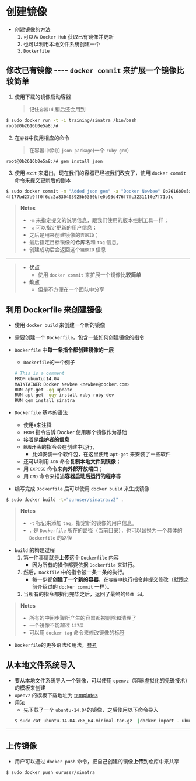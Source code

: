 # 创建镜像

- 创建镜像的方法
   1. 可以从 `Docker Hub` 获取已有镜像并更新
   2. 也可以利用本地文件系统创建一个
   3. `Dockerfile`

## 修改已有镜像 ---- `docker commit` 来扩展一个镜像比较简单
1. 使用下载的镜像启动容器
   > 记住`容器Id`,稍后还会用到
```bash
$ sudo docker run -t -i training/sinatra /bin/bash
root@0b2616b0e5a8:/#
```

2. 在`容器`中使用相应的命令
  
   > 在容器中添加 `json package`(一个 `ruby gem`)

```bash
root@0b2616b0e5a8:/# gem install json
```

3. 使用 `exit` 来退出，现在我们的容器已经被我们改变了，使用 `docker commit` 命令来提交更新后的副本

```bash
$ sudo docker commit -m "Added json gem" -a "Docker Newbee" 0b2616b0e5a8 ouruser/sinatra:v2
4f177bd27a9ff0f6dc2a830403925b5360bfe0b93d476f7fc3231110e7f71b1c
```
> **Notes**  
> - `-m` 来指定提交的说明信息，跟我们使用的版本控制工具一样；
> - `-a` 可以指定更新的用户信息；
> - 之后是用来创建镜像的`容器ID`；
> - 最后指定目标镜像的**仓库名**和 `tag` 信息。
> - 创建成功后会返回这个`镜像ID` 信息

---------------
> - **优点**
>    - 使用 `docker commit` 来扩展一个镜像**比较简单**
> - **缺点**
>    - 但是不方便在一个团队中分享

## 利用 Dockerfile 来创建镜像
- 使用 `docker build` 来创建一个新的镜像
- 需要创建一个 `Dockerfile`，包含一些如何创建镜像的指令
- `Dockerfile` 中**每一条指令都创建镜像的一层**

    - `Dockerfile`的一个例子
    ```bash
    # This is a comment
    FROM ubuntu:14.04
    MAINTAINER Docker Newbee <newbee@docker.com>
    RUN apt-get -qq update
    RUN apt-get -qqy install ruby ruby-dev
    RUN gem install sinatra
    ```

- `Dockerfile` 基本的语法 
    -  使用`#`来注释
    - `FROM` 指令告诉 Docker 使用哪个镜像作为基础
    - 接着是**维护者的信息**
    - `RUN`开头的指令会在创建中运行，
       - 比如安装一个软件包，在这里使用 `apt-get` 来安装了一些软件
    - 还可以利用 `ADD` 命令**复制本地文件到镜像**；
    - 用 `EXPOSE` 命令来**向外部开放端口**；
    - 用 `CMD` 命令来描述**容器启动后运行的程序**等

- 编写完成 `Dockerfile` 后可以使用 `docker build` 来生成镜像

```bash
$ sudo docker build -t="ouruser/sinatra:v2" .
```
> **Notes**  
> - `-t` 标记来添加 `tag`，指定新的镜像的用户信息。 
> - `.` 是 `Dockerfile` 所在的路径（当前目录），也可以替换为一个具体的 `Dockerfile` 的路径

-  `build` 的构建过程
   1. 第一件事情就是**上传**这个 `Dockerfile` 内容
       - 因为所有的操作都要依据 `Dockerfile` 来进行。
    2. 然后，`Dockfile` 中的指令被一条一条的执行。
        - 每一步都**创建了一个新的容器**，在`容器`中执行指令并提交修改（就跟之前介绍过的 `docker commit` 一样）。
    3. 当所有的指令都执行完毕之后，返回了最终的`镜像 id`。

  > **Notes**  
  > -  所有的中间步骤所产生的容器都被删除和清理了
  > - 一个镜像不能超过 `127层`
  > - 可以用 `docker tag` 命令来修改镜像的标签

- `Dockerfile`的更多语法和用法，[参考](../../Dockerfile/Dockerfile使用教程.md)

## 从本地文件系统导入

- 要从本地文件系统导入一个镜像，可以使用 `openvz`（容器虚拟化的先锋技术）的模板来创建
-  `openvz` 的模板下载地址为 [templates](http://openvz.org/Download/template/precreated)
- 用法
   - 先下载了一个 `ubuntu-14.04`的镜像，之后使用以下命令导入
   ```bash
   $ sudo cat ubuntu-14.04-x86_64-minimal.tar.gz  |docker import - ubuntu:14.04
   ```
--------------------------- 

## 上传镜像
- 用户可以通过 `docker push` 命令，把自己创建的镜像**上传**到仓库中来共享

```bash
$ sudo docker push ouruser/sinatra
```
   


